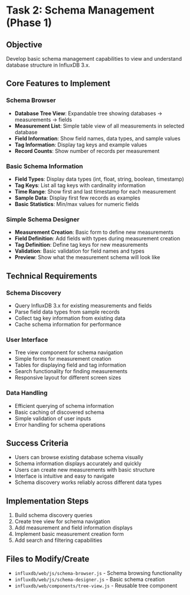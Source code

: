 # Task 2: Schema Management (Phase 1)

## **Objective**
Develop basic schema management capabilities to view and understand database structure in InfluxDB 3.x.

## **Core Features to Implement**

### **Schema Browser**
- **Database Tree View**: Expandable tree showing databases → measurements → fields
- **Measurement List**: Simple table view of all measurements in selected database
- **Field Information**: Show field names, data types, and sample values
- **Tag Information**: Display tag keys and example values
- **Record Counts**: Show number of records per measurement

### **Basic Schema Information**
- **Field Types**: Display data types (int, float, string, boolean, timestamp)
- **Tag Keys**: List all tag keys with cardinality information
- **Time Range**: Show first and last timestamp for each measurement
- **Sample Data**: Display first few records as examples
- **Basic Statistics**: Min/max values for numeric fields

### **Simple Schema Designer**
- **Measurement Creation**: Basic form to define new measurements
- **Field Definition**: Add fields with types during measurement creation
- **Tag Definition**: Define tag keys for new measurements
- **Validation**: Basic validation for field names and types
- **Preview**: Show what the measurement schema will look like

## **Technical Requirements**

### **Schema Discovery**
- Query InfluxDB 3.x for existing measurements and fields
- Parse field data types from sample records
- Collect tag key information from existing data
- Cache schema information for performance

### **User Interface**
- Tree view component for schema navigation
- Simple forms for measurement creation
- Tables for displaying field and tag information
- Search functionality for finding measurements
- Responsive layout for different screen sizes

### **Data Handling**
- Efficient querying of schema information
- Basic caching of discovered schema
- Simple validation of user inputs
- Error handling for schema operations

## **Success Criteria**
- Users can browse existing database schema visually
- Schema information displays accurately and quickly
- Users can create new measurements with basic structure
- Interface is intuitive and easy to navigate
- Schema discovery works reliably across different data types

## **Implementation Steps**
1. Build schema discovery queries
2. Create tree view for schema navigation
3. Add measurement and field information displays
4. Implement basic measurement creation form
5. Add search and filtering capabilities

## **Files to Modify/Create**
- `influxdb/web/js/schema-browser.js` - Schema browsing functionality
- `influxdb/web/js/schema-designer.js` - Basic schema creation
- `influxdb/web/components/tree-view.js` - Reusable tree component 